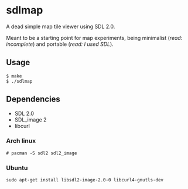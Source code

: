 # sdlmap

A dead simple map tile viewer using SDL 2.0.

Meant to be a starting point for map experiments, being minimalist (*read: incomplete*) and portable (*read: I used SDL*).

## Usage

```
$ make
$ ./sdlmap
```

## Dependencies

* SDL 2.0
* SDL\_image 2
* libcurl

### Arch linux

```
# pacman -S sdl2 sdl2_image
```

### Ubuntu

```
sudo apt-get install libsdl2-image-2.0-0 libcurl4-gnutls-dev
```




